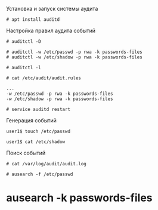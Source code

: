 Установка и запуск системы аудита

```
# apt install auditd
```

Настройка правил аудита событий

```
# auditctl -D
```
```
# auditctl -w /etc/passwd -p rwa -k passwords-files
# auditctl -w /etc/shadow -p rwa -k passwords-files
```
```
# auditctl -l
```
```
# cat /etc/audit/audit.rules
```

```
...
-w /etc/passwd -p rwa -k passwords-files
-w /etc/shadow -p rwa -k passwords-files
```
```
# service auditd restart
```
Генерация событий
```
user1$ touch /etc/passwd

user1$ cat /etc/shadow
```
Поиск событий
```
# cat /var/log/audit/audit.log

# ausearch -f /etc/passwd
```

# ausearch -k passwords-files
